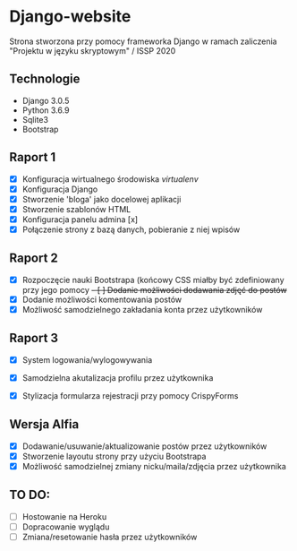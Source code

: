 # Django-website

Strona stworzona przy pomocy frameworka Django w ramach zaliczenia "Projektu w języku skryptowym" / ISSP 2020


## Technologie

* Django 3.0.5
* Python 3.6.9
* Sqlite3
* Bootstrap

## Raport 1

 - [x] Konfiguracja wirtualnego środowiska _virtualenv_
 - [x] Konfiguracja Django
 - [x] Stworzenie 'bloga' jako docelowej aplikacji
 - [x] Stworzenie szablonów HTML
 - [x] Konfiguracja panelu admina [x]
 - [x] Połączenie strony z bazą danych, pobieranie z niej wpisów

## Raport 2

 - [x] Rozpoczęcie nauki Bootstrapa (końcowy CSS miałby być zdefiniowany przy jego pomocy
 ~~- [ ] Dodanie możliwości dodawania zdjęć do postów~~
 - [x] Dodanie możliwości komentowania postów
 - [x] Możliwość samodzielnego zakładania konta przez użytkowników

## Raport 3

 - [x] System logowania/wylogowywania
 - [x] Samodzielna akutalizacja profilu przez użytkownika
 - [x] Stylizacja formularza rejestracji przy pomocy CrispyForms


 ## Wersja Alfia

 - [x] Dodawanie/usuwanie/aktualizowanie postów przez użytkowników
 - [x] Stworzenie layoutu strony przy użyciu Bootstrapa
 - [x] Możliwość samodzielnej zmiany nicku/maila/zdjęcia przez użytkownika

 ## TO DO:

 - [ ] Hostowanie na Heroku
 - [ ] Dopracowanie wyglądu
 - [ ] Zmiana/resetowanie hasła przez użytkowników
